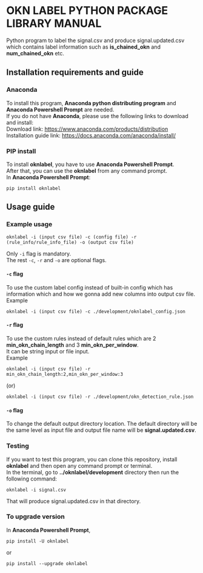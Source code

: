 # OKN LABEL PYTHON PACKAGE LIBRARY MANUAL
Python program to label the signal.csv and produce signal.updated.csv which contains label information such as **is_chained_okn** and **num_chained_okn** etc.  

## Installation requirements and guide
### Anaconda
To install this program, **Anaconda python distributing program** and **Anaconda Powershell Prompt** are needed.  
If you do not have **Anaconda**, please use the following links to download and install:  
Download link: https://www.anaconda.com/products/distribution  
Installation guide link: https://docs.anaconda.com/anaconda/install/  

### PIP install
To install **oknlabel**, you have to use **Anaconda Powershell Prompt**.  
After that, you can use the **oknlabel** from any command prompt.  
In **Anaconda Powershell Prompt**:
```
pip install oknlabel
```

## Usage guide
### Example usage
```
oknlabel -i (input csv file) -c (config file) -r (rule_info/rule_info_file) -o (output csv file)
```
Only `-i` flag is mandatory.  
The rest `-c`, `-r` and `-o` are optional flags.  

#### `-c` flag
To use the custom label config instead of built-in config which has information which and how we gonna add new columns into output csv file.  
Example
```
oknlabel -i (input csv file) -c ./development/oknlabel_config.json
```

#### `-r` flag
To use the custom rules instead of default rules which are 2 **min_okn_chain_length** and 3 **min_okn_per_window**.  
It can be string input or file input.  
Example
```
oknlabel -i (input csv file) -r min_okn_chain_length:2,min_okn_per_window:3
```
(or)
```
oknlabel -i (input csv file) -r ./development/okn_detection_rule.json
```

#### `-o` flag
To change the default output directory location. The default directory will be the same level as input file and output file name will be **signal.updated.csv**.  


### Testing
If you want to test this program, you can clone this repository, install **oknlabel** and then open any command prompt or terminal.  
In the terminal, go to **../oknlabel/development** directory then run the following command:
```
oknlabel -i signal.csv
```
That will produce signal.updated.csv in that directory.


### To upgrade version  
In **Anaconda Powershell Prompt**,
```
pip install -U oknlabel
```
or
```
pip install --upgrade oknlabel
```


